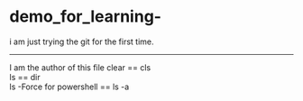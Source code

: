 # demo_for_learning-
i am just trying the git for the first time.<hr>
I am the author of this file 
clear == cls<br>
ls == dir<br>
 ls -Force for powershell == ls -a<br>
 